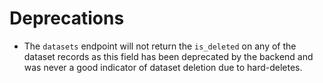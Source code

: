# Deprecations

* The `datasets` endpoint will not return the `is_deleted` on any of the dataset records as this field has been deprecated by the backend and was never a good indicator of dataset deletion due to hard-deletes.
